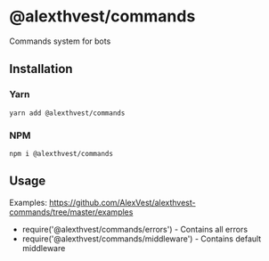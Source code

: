# @alexthvest/commands

Commands system for bots

## Installation

### Yarn
```
yarn add @alexthvest/commands
```

### NPM
```
npm i @alexthvest/commands
```

## Usage

Examples: https://github.com/AlexVest/alexthvest-commands/tree/master/examples

- require('@alexthvest/commands/errors') - Contains all errors
- require('@alexthvest/commands/middleware') - Contains default middleware